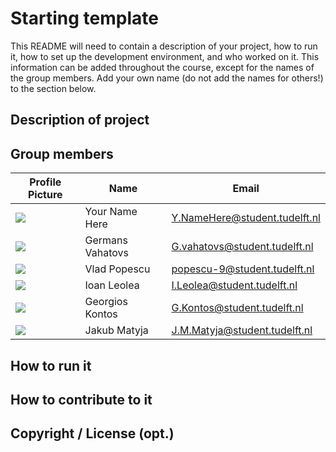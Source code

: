 # Starting template

This README will need to contain a description of your project, how to run it, how to set up the development environment, and who worked on it.
This information can be added throughout the course, except for the names of the group members.
Add your own name (do not add the names for others!) to the section below.

## Description of project

## Group members

| Profile Picture | Name           | Email                         |
|---|----------------|-------------------------------|
| ![](https://eu.ui-avatars.com/api/?name=OOPP&length=4&size=50&color=DDD&background=777&font-size=0.325) | Your Name Here | Y.NameHere@student.tudelft.nl |
| ![](https://secure.gravatar.com/avatar/3649aae2ed120badc6f868440de4c071?s=800&d=identicon&length=4&size=50) | Germans Vahatovs | G.vahatovs@student.tudelft.nl |
| ![](https://secure.gravatar.com/avatar/d89790abda23735737a1f46c5485c70e?s=800&d=identicon&length=4&size=50) | Vlad Popescu   | popescu-9@student.tudelft.nl  |
| ![](https://secure.gravatar.com/avatar/27105b6f36caa9bfe292b98d7772b74d?s=800&d=identicon&length=4&size=50) | Ioan Leolea | I.Leolea@student.tudelft.nl |
| ![](https://secure.gravatar.com/avatar/e9ed2e486836f8bdb71a90c642707c50?s=800&d=identicon&length=4&size=50) | Georgios Kontos | G.Kontos@student.tudelft.nl|
| ![](https://secure.gravatar.com/avatar/2b23e29f509b7765ba293687bc9793e8?s=800&d=identicon&length=4&size=50) | Jakub Matyja | J.M.Matyja@student.tudelft.nl |
<!-- Instructions (remove once assignment has been completed -->
<!-- - Add (only!) your own name to the table above (use Markdown formatting) -->
<!-- - Mention your *student* email address -->
<!-- - Preferably add a recognizable photo, otherwise add your GitLab photo -->
<!-- - (please make sure the photos have the same size) --> 

## How to run it

## How to contribute to it

## Copyright / License (opt.)
